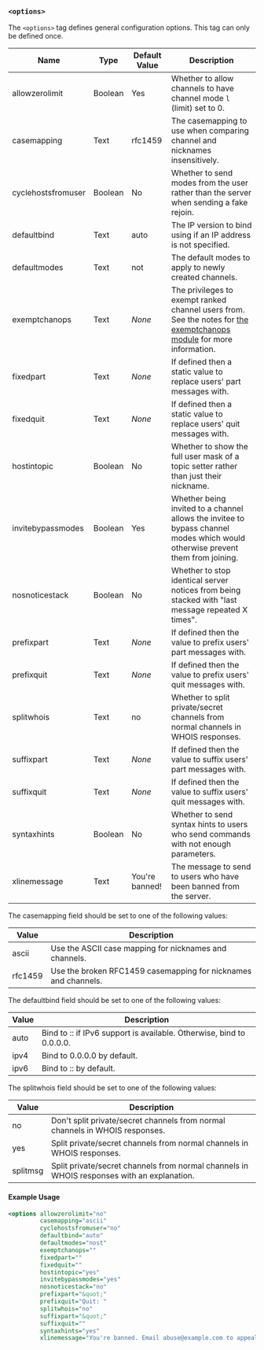 <!-- This file contains a page fragment. Any changes will affect all pages that include it. -->

### `<options>`

The `<options>` tag defines general configuration options. This tag can only be defined once.

Name               | Type    | Default Value  | Description
------------------ | ------- | -------------- | -----------
allowzerolimit     | Boolean | Yes            | Whether to allow channels to have channel mode `l` (limit) set to 0.
casemapping        | Text    | rfc1459        | The casemapping to use when comparing channel and nicknames insensitively.
cyclehostsfromuser | Boolean | No             | Whether to send modes from the user rather than the server when sending a fake rejoin.
defaultbind        | Text    | auto           | The IP version to bind using if an IP address is not specified.
defaultmodes       | Text    | not            | The default modes to apply to newly created channels.
exemptchanops      | Text    | *None*         | The privileges to exempt ranked channel users from. See the notes for [the exemptchanops module](/3/modules/exemptchanops) for more information.
fixedpart          | Text    | *None*         | If defined then a static value to replace users' part messages with.
fixedquit          | Text    | *None*         | If defined then a static value to replace users' quit messages with.
hostintopic        | Boolean | No             | Whether to show the full user mask of a topic setter rather than just their nickname.
invitebypassmodes  | Boolean | Yes            | Whether being invited to a channel allows the invitee to bypass channel modes which would otherwise prevent them from joining.
nosnoticestack     | Boolean | No             | Whether to stop identical server notices from being stacked with "last message repeated X times".
prefixpart         | Text    | *None*         | If defined then the value to prefix users' part messages with.
prefixquit         | Text    | *None*         | If defined then the value to prefix users' quit messages with.
splitwhois         | Text    | no             | Whether to split private/secret channels from normal channels in WHOIS responses.
suffixpart         | Text    | *None*         | If defined then the value to suffix users' part messages with.
suffixquit         | Text    | *None*         | If defined then the value to suffix users' quit messages with.
syntaxhints        | Boolean | No             | Whether to send syntax hints to users who send commands with not enough parameters.
xlinemessage       | Text    | You're banned! | The message to send to users who have been banned from the server.

The casemapping field should be set to one of the following values:

Value   | Description
------- | -----------
ascii   | Use the ASCII case mapping for nicknames and channels.
rfc1459 | Use the broken RFC1459 casemapping for nicknames and channels.

The defaultbind field should be set to one of the following values:

Value | Description
----- | -----------
auto  | Bind to :: if IPv6 support is available. Otherwise, bind to 0.0.0.0.
ipv4  | Bind to 0.0.0.0 by default.
ipv6  | Bind to :: by default.

The splitwhois field should be set to one of the following values:

Value    | Description
-------- | -----------
no       | Don't split private/secret channels from normal channels in WHOIS responses.
yes      | Split private/secret channels from normal channels in WHOIS responses.
splitmsg | Split private/secret channels from normal channels in WHOIS responses with an explanation.

#### Example Usage

```xml
<options allowzerolimit="no"
         casemapping="ascii"
         cyclehostsfromuser="no"
         defaultbind="auto"
         defaultmodes="nost"
         exemptchanops=""
         fixedpart=""
         fixedquit=""
         hostintopic="yes"
         invitebypassmodes="yes"
         nosnoticestack="no"
         prefixpart="&quot;"
         prefixquit="Quit: "
         splitwhois="no"
         suffixpart="&quot;"
         suffixquit=""
         syntaxhints="yes"
         xlinemessage="You're banned. Email abuse@example.com to appeal this decision.">
```
